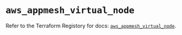# `aws_appmesh_virtual_node`

Refer to the Terraform Registory for docs: [`aws_appmesh_virtual_node`](https://registry.terraform.io/providers/hashicorp/aws/5.23.0/docs/resources/appmesh_virtual_node).
